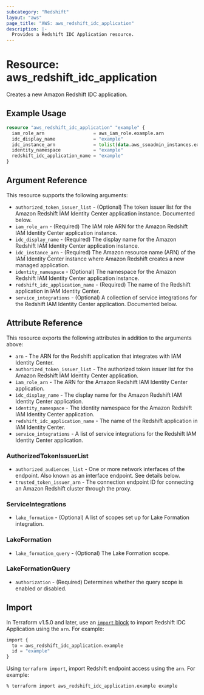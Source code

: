 ```yaml
---
subcategory: "Redshift"
layout: "aws"
page_title: "AWS: aws_redshift_idc_application"
description: |-
  Provides a Redshift IDC Application resource.
---
```


# Resource: aws_redshift_idc_application

Creates a new Amazon Redshift IDC application.

## Example Usage

```terraform
resource "aws_redshift_idc_application" "example" {
  iam_role_arn                  = aws_iam_role.example.arn
  idc_display_name              = "example"
  idc_instance_arn              = tolist(data.aws_ssoadmin_instances.example.arns)[0]
  identity_namespace            = "example"
  redshift_idc_application_name = "example"
}
```

## Argument Reference

This resource supports the following arguments:

* `authorized_token_issuer_list` - (Optional) The token issuer list for the Amazon Redshift IAM Identity Center application instance. Documented below.
* `iam_role_arn` - (Required) The IAM role ARN for the Amazon Redshift IAM Identity Center application instance.
* `idc_display_name` - (Required) The display name for the Amazon Redshift IAM Identity Center application instance.
* `idc_instance_arn` - (Required) The Amazon resource name (ARN) of the IAM Identity Center instance where Amazon Redshift creates a new managed application.
* `identity_namespace` - (Optional) The namespace for the Amazon Redshift IAM Identity Center application instance.
* `redshift_idc_application_name` - (Required) The name of the Redshift application in IAM Identity Center.
* `service_integrations` - (Optional) A collection of service integrations for the Redshift IAM Identity Center application. Documented below.

## Attribute Reference

This resource exports the following attributes in addition to the arguments above:

* `arn` - The ARN for the Redshift application that integrates with IAM Identity Center.
* `authorized_token_issuer_list` - The authorized token issuer list for the Amazon Redshift IAM Identity Center application.
* `iam_role_arn` - The ARN for the Amazon Redshift IAM Identity Center application.
* `idc_display_name` - The display name for the Amazon Redshift IAM Identity Center application.
* `identity_namespace` - The identity namespace for the Amazon Redshift IAM Identity Center application.
* `redshift_idc_application_name` - The name of the Redshift application in IAM Identity Center.
* `service_integrations` - A list of service integrations for the Redshift IAM Identity Center application.

### AuthorizedTokenIssuerList

* `authorized_audiences_list` - One or more network interfaces of the endpoint. Also known as an interface endpoint. See details below.
* `trusted_token_issuer_arn` - The connection endpoint ID for connecting an Amazon Redshift cluster through the proxy.

### ServiceIntegrations

* `lake_formation` - (Optional) A list of scopes set up for Lake Formation integration.

### LakeFormation

* `lake_formation_query` - (Optional) The Lake Formation scope.

### LakeFormationQuery

* `authorization` - (Required) Determines whether the query scope is enabled or disabled.

## Import

In Terraform v1.5.0 and later, use an [`import` block](https://developer.hashicorp.com/terraform/language/import) to import Redshift IDC Application using the `arn`. For example:

```terraform
import {
  to = aws_redshift_idc_application.example
  id = "example"
}
```

Using `terraform import`, import Redshift endpoint access using the `arn`. For example:

```console
% terraform import aws_redshift_idc_application.example example
```
